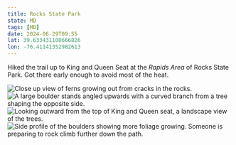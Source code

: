 ```yaml
---
title: Rocks State Park
state: MD
tags: [MD]
date: 2024-06-29T09:55
lat: 39.633431100666826
lon: -76.41141352982613
---
```


Hiked the trail up to King and Queen Seat at the _Rapids Area_ of Rocks State Park. Got there early enough to avoid most of the heat.

<div class="u-grid">
  <img src="https://filedn.com/l2AtqErIm4D4y5Y5yWfgEuz/state-parks/rocks/PXL_20240629_142649980.PORTRAIT.jpg" alt="Close up view of ferns growing out from cracks in the rocks." />
  <img src="https://filedn.com/l2AtqErIm4D4y5Y5yWfgEuz/state-parks/rocks/PXL_20240629_140401539.jpg" alt="A large boulder stands angled upwards with a curved branch from a tree shaping the opposite side." />
  <img src="https://filedn.com/l2AtqErIm4D4y5Y5yWfgEuz/state-parks/rocks/PXL_20240629_141258124.jpg" alt="Looking outward from the top of King and Queen seat, a landscape view of the trees." />
  <img src="https://filedn.com/l2AtqErIm4D4y5Y5yWfgEuz/state-parks/rocks/PXL_20240629_142045616.jpg" alt="Side profile of the boulders showing more foliage growing. Someone is preparing to rock climb further down the path." />
</div>
